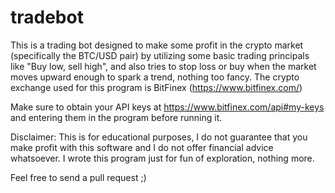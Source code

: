 # tradebot
This is a trading bot designed to make some profit in the crypto market (specifically the BTC/USD pair) by utilizing some basic trading principals like "Buy low, sell high", 
and also tries to stop loss or buy when the market moves upward enough to spark a trend, nothing too fancy.
The crypto exchange used for this program is BitFinex (https://www.bitfinex.com/)

Make sure to obtain your API keys at https://www.bitfinex.com/api#my-keys and entering them in the program before running it.

Disclaimer: This is for educational purposes, I do not guarantee that you make profit with this software and I do not offer financial advice whatsoever. I wrote this program just for fun of exploration, nothing more.

Feel free to send a pull request ;)